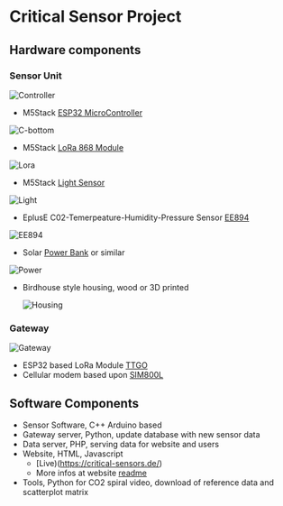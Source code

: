 # Critical Sensor Project

## Hardware components
### Sensor Unit
  ![Controller](https://raw.githubusercontent.com/digital-codes/critical-sensor/master/assets/controller-side.jpg)
  
 * M5Stack [ESP32 MicroController](https://docs.m5stack.com/#/en/core/gray)
 
  ![C-bottom](https://raw.githubusercontent.com/digital-codes/critical-sensor/master/assets/controller-bottom.jpg)
  
 * M5Stack [LoRa 868 Module](https://docs.m5stack.com/#/en/module/lora868)
 
  ![Lora](https://raw.githubusercontent.com/digital-codes/critical-sensor/master/assets/lora-bottom.jpg)

 * M5Stack [Light Sensor](https://docs.m5stack.com/#/en/unit/light)
 
  ![Light](https://raw.githubusercontent.com/digital-codes/critical-sensor/master/assets/lightSensor.jpg)

 * EplusE C02-Temerpeature-Humidity-Pressure Sensor [EE894](http://downloads.epluse.com/fileadmin/data/product/ee894/datasheet_EE894.pdf)
 
  ![EE894](https://raw.githubusercontent.com/digital-codes/critical-sensor/master/assets/ee894.jpg)

 * Solar [Power Bank](https://www.pearl.de/a-PX2957-1420.shtml) or similar
 
  ![Power](https://raw.githubusercontent.com/digital-codes/critical-sensor/master/assets/powerBank.jpg)

* Birdhouse style housing, wood or 3D printed

  ![Housing](https://raw.githubusercontent.com/digital-codes/critical-sensor/master/assets/birdhouse-3d.png)

 ### Gateway
   ![Gateway](https://raw.githubusercontent.com/digital-codes/critical-sensor/master/assets/gateway.jpg)

  * ESP32 based LoRa Module [TTGO](http://www.lilygo.cn/prod_view.aspx?TypeId=50003&Id=1134&FId=t3:50003:3) 
  * Cellular modem based upon [SIM800L](https://www.simcom.com/product/SIM800.html) 
  
## Software Components
 * Sensor Software, C++ Arduino based 
 * Gateway server, Python, update database with new sensor data 
 * Data server, PHP, serving data for website and users 
 * Website, HTML, Javascript 
   * [Live)(https://critical-sensors.de/) 
   * More infos at website [readme](https://github.com/digital-codes/critical-sensor/blob/master/website/readme.md) 
 * Tools, Python for CO2 spiral video, download of reference data and scatterplot matrix 
 
 

 
 
